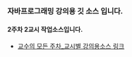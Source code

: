 ### 자바프로그래밍 강의용 깃 소스 입니다.
#### 2주차 2교시 작업소스입니다.
- [교수의 모든 주차_교시별 강의용소스 링크](https://github.com/kimilguk/java/branches/all)
